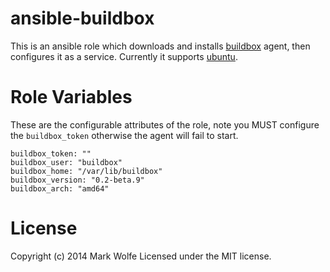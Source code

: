 # ansible-buildbox

This is an ansible role which downloads and installs [buildbox](http://buildbox.io) agent,
then configures it as a service. Currently it supports [ubuntu](http://ubuntu.com).

# Role Variables

These are the configurable attributes of the role, note you MUST configure the `buildbox_token`
otherwise the agent will fail to start.

```
buildbox_token: ""
buildbox_user: "buildbox"
buildbox_home: "/var/lib/buildbox"
buildbox_version: "0.2-beta.9"
buildbox_arch: "amd64"
```

# License

Copyright (c) 2014 Mark Wolfe
Licensed under the MIT license.
